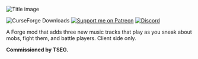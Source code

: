 ![Title image](https://i.imgur.com/VQgTG2b.png)

![CurseForge Downloads](https://img.shields.io/curseforge/dt/977024?style=flat-square&logo=curseforge&label=CurseForge&link=https%3A%2F%2Fwww.curseforge.com%2Fminecraft%2Fmc-mods%2Fmob-battle-music) [![Support me on Patreon](https://img.shields.io/endpoint.svg?url=https%3A%2F%2Fshieldsio-patreon.vercel.app%2Fapi%3Fusername%3Dnonamecrackers2%26type%3Dpatrons&style=flat-square)](https://patreon.com/nonamecrackers2) [![Discord](https://img.shields.io/discord/987817685293355028?style=flat-square&logo=discord&label=Discord&color=%235865F2)](https://discord.gg/cracker-s-modded-community-987817685293355028)

A Forge mod that adds three new music tracks that play as you sneak about mobs, fight them, and battle players. Client side only.

**Commissioned by TSEG.**

